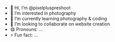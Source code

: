 - 👋 Hi, I’m @pixelpluspreshoot
- 👀 I’m interested in photography    
- 🌱 I’m currently learning photography & coding
- 💞️ I’m looking to collaborate on website creation
- 😄 Pronouns: ...
- ⚡ Fun fact: ...

<!---
pixelpluspreshoot/pixelpluspreshoot is a ✨ special ✨ repository because its `README.md` (this file) appears on your GitHub profile.
You can click the Preview link to take a look at your changes.
--->
